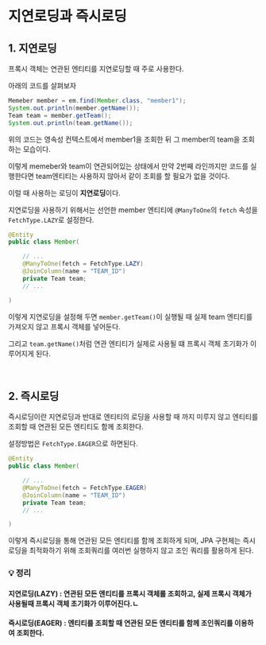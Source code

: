 # 지연로딩과 즉시로딩

## 1. 지연로딩
프록시 객체는 연관된 엔티티를 지연로딩할 때 주로 사용한다.

아래의 코드를 살펴보자
```Java
Memeber member = em.find(Member.class, "member1");
System.out.println(member.getName());
Team team = member.getTeam();
System.out.println(team.getName());
```
위의 코드는 영속성 컨텍스트에서 member1을 조회한 뒤 그 member의 team을 조회하는 모습이다.

이렇게 memeber와 team이 연관되어있는 상태에서 만약 2번째 라인까지만 코드를 실행한다면 team엔티티는 사용하지 않아서 같이 조회를 할 필요가 없을 것이다.

이럴 때 사용하는 로딩이 **지연로딩**이다.

지연로딩을 사용하기 위해서는 선언한 member 엔티티에 `@ManyToOne`의 `fetch` 속성을 `FetchType.LAZY`로 설정한다.
```Java
@Entity
public class Member(

    // ...
    @ManyToOne(fetch = FetchType.LAZY)
    @JoinColumn(name = "TEAM_ID")
    private Team team;
    // ...

)
```

이렇게 지연로딩을 설정해 두면 `member.getTeam()`이 실행될 때 실제 team 엔티티를 가져오지 않고 프록시 객체를 넣어둔다.

그리고 `team.getName()`처럼 연관 엔티티가 실제로 사용될 떄 프록시 객체 초기화가 이루어지게 된다.

<br/>

## 2. 즉시로딩
즉시로딩이란 지연로딩과 반대로 엔티티의 로딩을 사용할 때 까지 미루지 않고 엔티티를 조회할 때 연관된 모든 엔티티도 함께 조회한다.

설정방법은 `FetchType.EAGER`으로 하면된다.
```Java
@Entity
public class Member(

    // ...
    @ManyToOne(fetch = FetchType.EAGER)
    @JoinColumn(name = "TEAM_ID")
    private Team team;
    // ...

)
```
이렇게 즉시로딩을 통해 연관된 모든 엔티티를 함께 조회하게 되며, JPA 구현체는 즉시로딩을 최적화하기 위해 조회쿼리를 여러번 실행하지 않고 조인 쿼리를 활용하게 된다.

### 💡 정리
#### 지연로딩(LAZY) : 연관된 모든 엔티티를 프록시 객체롤 조회하고, 실제 프록시 객체가 사용될때 프록시 객체 초기화가 이루어진다.ㄴ
#### 즉시로딩(EAGER) : 엔티티를 조회할 때 연관된 모든 엔티티를 함께 조인쿼리를 이용하여 조회한다.
